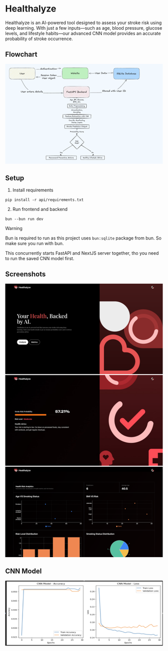 # Healthalyze

Healthalyze is an AI-powered tool designed to assess your stroke risk using deep learning. With just a few inputs—such as age, blood pressure, glucose levels, and lifestyle habits—our advanced CNN model provides an accurate probability of stroke occurrence.

## Flowchart
![image](/public/screenshots/flowchart.png)



## Setup
1. Install requirements
```
pip install -r api/requirements.txt
```

2. Run frontend and backend
```
bun --bun run dev
```

> [!WARNING]
> Bun is required to run as this project uses `bun:sqlite` package from bun. So make sure you run with bun.

This concurrently starts FastAPI and NextJS server together, tho you need to run the saved CNN model first.

## Screenshots
![image](/public/screenshots/home.png)
![image](/public/screenshots/risk.png)
![image](/public/screenshots/graph.png)

## CNN Model
![image](/public/screenshots/accuracy.png)
